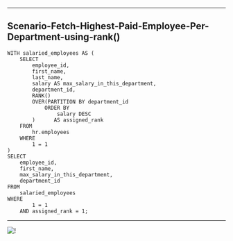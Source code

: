 --------------------------------------------------------------------------------
Scenario-Fetch-Highest-Paid-Employee-Per-Department-using-rank()
--------------------------------------------------------------------------------
    WITH salaried_employees AS (
        SELECT
            employee_id,
            first_name,
            last_name,
            salary AS max_salary_in_this_department,
            department_id,
            RANK()
            OVER(PARTITION BY department_id
                ORDER BY
                    salary DESC
            )      AS assigned_rank
        FROM
            hr.employees
        WHERE
            1 = 1
    )
    SELECT
        employee_id,
        first_name,
        max_salary_in_this_department,
        department_id
    FROM
        salaried_employees
    WHERE
            1 = 1
        AND assigned_rank = 1;

--------------------------------------------------------------------------------
![!](../../../Assets/Oracle/Scenario-Fetch-Highest-Paid-Employee-Per-Department-using-rank().PNG)
